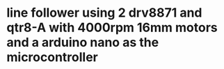 # line follower using 2 drv8871 and qtr8-A with 4000rpm 16mm motors and a arduino nano as the microcontroller
